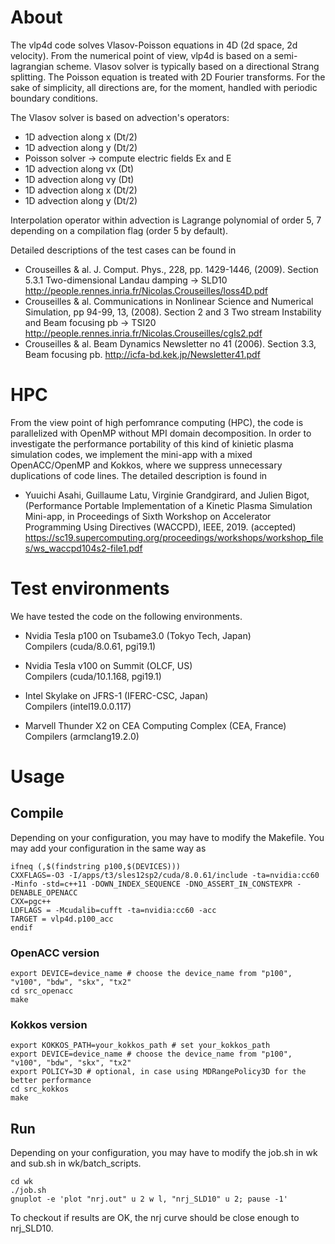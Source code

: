 # About

The vlp4d code solves Vlasov-Poisson equations in 4D (2d space, 2d velocity). From the numerical point of view, vlp4d is based on a semi-lagrangian scheme. Vlasov solver is typically based on a directional Strang splitting. The Poisson equation is treated with 2D Fourier transforms. For the sake of simplicity, all directions are, for the moment, handled with periodic boundary conditions.

The Vlasov solver is based on advection's operators: 
- 1D advection along x (Dt/2)
- 1D advection along y (Dt/2)
- Poisson solver -> compute electric fields Ex and E
- 1D advection along vx (Dt)
- 1D advection along vy (Dt)
- 1D advection along x (Dt/2)
- 1D advection along y (Dt/2)

Interpolation operator within advection is Lagrange polynomial of order 5, 7 depending on a compilation flag (order 5 by default). 

Detailed descriptions of the test cases can be found in 
- Crouseilles & al. J. Comput. Phys., 228, pp. 1429-1446, (2009). 
  Section 5.3.1 Two-dimensional Landau damping -> SLD10
  http://people.rennes.inria.fr/Nicolas.Crouseilles/loss4D.pdf
- Crouseilles & al. Communications in Nonlinear Science and Numerical Simulation, pp 94-99, 13, (2008).
  Section 2 and 3 Two stream Instability and Beam focusing pb -> TSI20
  http://people.rennes.inria.fr/Nicolas.Crouseilles/cgls2.pdf
- Crouseilles & al. Beam Dynamics Newsletter no 41 (2006).
  Section 3.3, Beam focusing pb.
  http://icfa-bd.kek.jp/Newsletter41.pdf

# HPC
From the view point of high perfomrance computing (HPC), the code is parallelized with OpenMP without MPI domain decomposition.
In order to investigate the performance portability of this kind of kinietic plasma simulation codes, we implement the mini-app with
a mixed OpenACC/OpenMP and Kokkos, where we suppress unnecessary duplications of code lines. The detailed description is found in
- Yuuichi Asahi, Guillaume Latu, Virginie Grandgirard, and Julien Bigot, (Performance Portable Implementation of a Kinetic Plasma Simulation Mini-app, in Proceedings of Sixth Workshop on Accelerator Programming Using Directives (WACCPD), IEEE, 2019. (accepted)
https://sc19.supercomputing.org/proceedings/workshops/workshop_files/ws_waccpd104s2-file1.pdf

# Test environments
We have tested the code on the following environments. 
- Nvidia Tesla p100 on Tsubame3.0 (Tokyo Tech, Japan)  
Compilers (cuda/8.0.61, pgi19.1)

- Nvidia Tesla v100 on Summit (OLCF, US)  
Compilers (cuda/10.1.168, pgi19.1)

- Intel Skylake on JFRS-1 (IFERC-CSC, Japan)  
Compilers (intel19.0.0.117)

- Marvell Thunder X2 on CEA Computing Complex (CEA, France)  
Compilers (armclang19.2.0)

# Usage
## Compile
Depending on your configuration, you may have to modify the Makefile.
You may add your configuration in the same way as 
```
ifneq (,$(findstring p100,$(DEVICES)))
CXXFLAGS=-O3 -I/apps/t3/sles12sp2/cuda/8.0.61/include -ta=nvidia:cc60 -Minfo -std=c++11 -DOWN_INDEX_SEQUENCE -DNO_ASSERT_IN_CONSTEXPR -DENABLE_OPENACC
CXX=pgc++
LDFLAGS = -Mcudalib=cufft -ta=nvidia:cc60 -acc
TARGET = vlp4d.p100_acc
endif
```


### OpenACC version
```
export DEVICE=device_name # choose the device_name from "p100", "v100", "bdw", "skx", "tx2"
cd src_openacc
make
```

### Kokkos version
```
export KOKKOS_PATH=your_kokkos_path # set your_kokkos_path
export DEVICE=device_name # choose the device_name from "p100", "v100", "bdw", "skx", "tx2"
export POLICY=3D # optional, in case using MDRangePolicy3D for the better performance
cd src_kokkos
make
```

## Run
Depending on your configuration, you may have to modify the job.sh in wk and sub.sh in wk/batch_scripts.

```
cd wk
./job.sh
gnuplot -e 'plot "nrj.out" u 2 w l, "nrj_SLD10" u 2; pause -1' 
```

To checkout if results are OK, the nrj curve should be close enough to nrj_SLD10.
